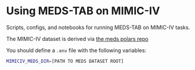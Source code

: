 # Using MEDS-TAB on MIMIC-IV

Scripts, configs, and notebooks for running MEDS-TAB on MIMIC-IV tasks.

The MIMIC-IV dataset is derived via [the meds polars repo](https://github.com/mmcdermott/MEDS_polars_functions/blob/f979ea46416b9b8f307eedac9efaf31146b746d8/MIMIC-IV_Example/joint_script.sh)

You should define a `.env` file with the following variables:

```bash
MIMICIV_MEDS_DIR=[PATH TO MEDS DATASET ROOT]
```
